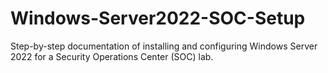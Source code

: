 # Windows-Server2022-SOC-Setup
Step-by-step documentation of installing and configuring Windows Server 2022 for a Security Operations Center (SOC) lab.
